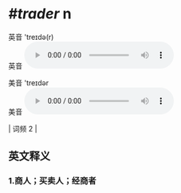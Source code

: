 # ***\#trader*** n
英音 'treɪdə(r)  
英音
<audio src="./media/trader1.aac" controls="controls"></audio>

美音 'treɪdər  
美音
<audio src="./media/trader2.aac" controls="controls"></audio>



| 词频 2 |  

英文释义
---
### 1.**商人；买卖人；经商者**  


